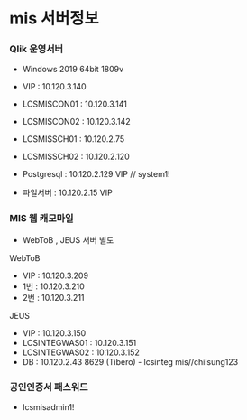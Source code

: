 # mis 서버정보

### Qlik 운영서버
- Windows 2019 64bit 1809v
- VIP : 10.120.3.140
- LCSMISCON01 : 10.120.3.141
- LCSMISCON02 : 10.120.3.142
- LCSMISSCH01 : 10.120.2.75
- LCSMISSCH02 : 10.120.2.120

- Postgresql : 10.120.2.129 VIP // system1!
- 파일서버 : 10.120.2.15 VIP


### MIS 웹 캐모마일 
- WebToB , JEUS 서버 별도

WebToB  
- VIP : 10.120.3.209
- 1번 : 10.120.3.210
- 2번 : 10.120.3.211

JEUS
- VIP : 10.120.3.150
- LCSINTEGWAS01 : 10.120.3.151
- LCSINTEGWAS02 : 10.120.3.152
- DB : 10.120.2.43 8629 (Tibero) - lcsinteg   mis//chilsung123

### 공인인증서 패스워드 
- lcsmisadmin1!

